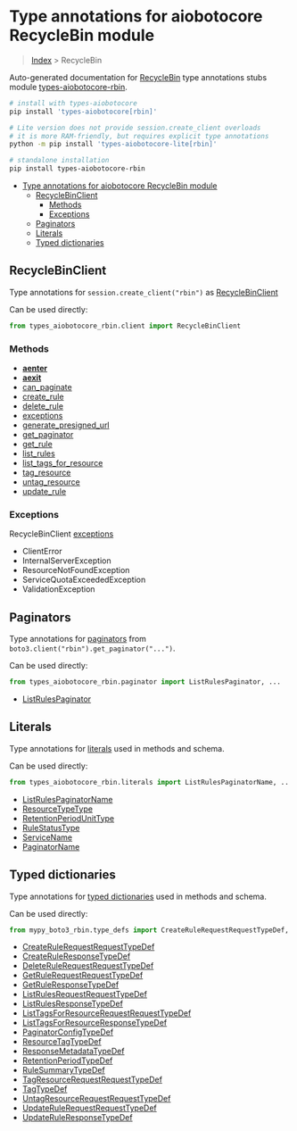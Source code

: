 <a id="type-annotations-for-aiobotocore-recyclebin-module"></a>

# Type annotations for aiobotocore RecycleBin module

> [Index](..) > RecycleBin

Auto-generated documentation for
[RecycleBin](https://boto3.amazonaws.com/v1/documentation/api/latest/reference/services/rbin.html#RecycleBin)
type annotations stubs module
[types-aiobotocore-rbin](https://pypi.org/project/types-aiobotocore-rbin/).

```bash
# install with types-aiobotocore
pip install 'types-aiobotocore[rbin]'

# Lite version does not provide session.create_client overloads
# it is more RAM-friendly, but requires explicit type annotations
python -m pip install 'types-aiobotocore-lite[rbin]'

# standalone installation
pip install types-aiobotocore-rbin
```

- [Type annotations for aiobotocore RecycleBin module](#type-annotations-for-aiobotocore-recyclebin-module)
  - [RecycleBinClient](#recyclebinclient)
    - [Methods](#methods)
    - [Exceptions](#exceptions)
  - [Paginators](#paginators)
  - [Literals](#literals)
  - [Typed dictionaries](#typed-dictionaries)

<a id="recyclebinclient"></a>

## RecycleBinClient

Type annotations for `session.create_client("rbin")` as
[RecycleBinClient](./client.md)

Can be used directly:

```python
from types_aiobotocore_rbin.client import RecycleBinClient
```

<a id="methods"></a>

### Methods

- [__aenter__](./client.md#__aenter__)
- [__aexit__](./client.md#__aexit__)
- [can_paginate](./client.md#can_paginate)
- [create_rule](./client.md#create_rule)
- [delete_rule](./client.md#delete_rule)
- [exceptions](./client.md#exceptions)
- [generate_presigned_url](./client.md#generate_presigned_url)
- [get_paginator](./client.md#get_paginator)
- [get_rule](./client.md#get_rule)
- [list_rules](./client.md#list_rules)
- [list_tags_for_resource](./client.md#list_tags_for_resource)
- [tag_resource](./client.md#tag_resource)
- [untag_resource](./client.md#untag_resource)
- [update_rule](./client.md#update_rule)

<a id="exceptions"></a>

### Exceptions

RecycleBinClient [exceptions](./client.md#exceptions)

- ClientError
- InternalServerException
- ResourceNotFoundException
- ServiceQuotaExceededException
- ValidationException

<a id="paginators"></a>

## Paginators

Type annotations for [paginators](./paginators.md) from
`boto3.client("rbin").get_paginator("...")`.

Can be used directly:

```python
from types_aiobotocore_rbin.paginator import ListRulesPaginator, ...
```

- [ListRulesPaginator](./paginators.md#listrulespaginator)

<a id="literals"></a>

## Literals

Type annotations for [literals](./literals.md) used in methods and schema.

Can be used directly:

```python
from types_aiobotocore_rbin.literals import ListRulesPaginatorName, ...
```

- [ListRulesPaginatorName](./literals.md#listrulespaginatorname)
- [ResourceTypeType](./literals.md#resourcetypetype)
- [RetentionPeriodUnitType](./literals.md#retentionperiodunittype)
- [RuleStatusType](./literals.md#rulestatustype)
- [ServiceName](./literals.md#servicename)
- [PaginatorName](./literals.md#paginatorname)

<a id="typed-dictionaries"></a>

## Typed dictionaries

Type annotations for [typed dictionaries](./type_defs.md) used in methods and
schema.

Can be used directly:

```python
from mypy_boto3_rbin.type_defs import CreateRuleRequestRequestTypeDef, ...
```

- [CreateRuleRequestRequestTypeDef](./type_defs.md#createrulerequestrequesttypedef)
- [CreateRuleResponseTypeDef](./type_defs.md#createruleresponsetypedef)
- [DeleteRuleRequestRequestTypeDef](./type_defs.md#deleterulerequestrequesttypedef)
- [GetRuleRequestRequestTypeDef](./type_defs.md#getrulerequestrequesttypedef)
- [GetRuleResponseTypeDef](./type_defs.md#getruleresponsetypedef)
- [ListRulesRequestRequestTypeDef](./type_defs.md#listrulesrequestrequesttypedef)
- [ListRulesResponseTypeDef](./type_defs.md#listrulesresponsetypedef)
- [ListTagsForResourceRequestRequestTypeDef](./type_defs.md#listtagsforresourcerequestrequesttypedef)
- [ListTagsForResourceResponseTypeDef](./type_defs.md#listtagsforresourceresponsetypedef)
- [PaginatorConfigTypeDef](./type_defs.md#paginatorconfigtypedef)
- [ResourceTagTypeDef](./type_defs.md#resourcetagtypedef)
- [ResponseMetadataTypeDef](./type_defs.md#responsemetadatatypedef)
- [RetentionPeriodTypeDef](./type_defs.md#retentionperiodtypedef)
- [RuleSummaryTypeDef](./type_defs.md#rulesummarytypedef)
- [TagResourceRequestRequestTypeDef](./type_defs.md#tagresourcerequestrequesttypedef)
- [TagTypeDef](./type_defs.md#tagtypedef)
- [UntagResourceRequestRequestTypeDef](./type_defs.md#untagresourcerequestrequesttypedef)
- [UpdateRuleRequestRequestTypeDef](./type_defs.md#updaterulerequestrequesttypedef)
- [UpdateRuleResponseTypeDef](./type_defs.md#updateruleresponsetypedef)

